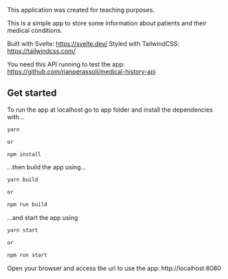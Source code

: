 This application was created for teaching purposes.

This is a simple app to store some information about patients and their medical conditions.

Built with Svelte: https://svelte.dev/ 
Styled with TailwindCSS: https://tailwindcss.com/

You need this API running to test the app: https://github.com/rianperassoli/medical-history-api

## Get started

To run the app at localhost go to app folder and install the dependencies with...

```bash
yarn

or

npm install
```

...then build the app using...

```bash
yarn build

or

npm run build
```

...and start the app using

```bash
yarn start

or

npm run start
```

Open your browser and access the url to use the app: http://localhost:8080
